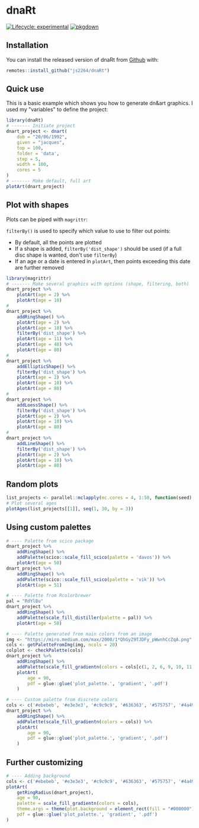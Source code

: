 # dnaRt

<!-- badges: start -->
[![Lifecycle: experimental](https://img.shields.io/badge/lifecycle-experimental-orange.svg)](https://www.tidyverse.org/lifecycle/#experimental)
[![pkgdown](https://github.com/js2264/dnaRt/workflows/pkgdown/badge.svg)](https://github.com/js2264/dnaRt/actions)
<!-- badges: end -->

## Installation

You can install the released version of dnaRt from [Github](https://github.com/js2264/dnaRt) with:

``` r
remotes::install_github("js2264/dnaRt")
```

## Quick use

This is a basic example which shows you how to generate dn&art graphics. 
I used my "variables" to define the project:

```r
library(dnaRt)
# ------- Initiate project
dnart_project <- dnart(
	dob = "20/06/1992", 
	given = "jacques", 
    top = 100, 
	folder = 'data', 
	step = 5, 
	width = 100, 
	cores = 5
)
# ------- Make default, full art
plotArt(dnart_project)
```

## Plot with shapes

Plots can be piped with `magrittr`:

`filterBy()` is used to specify which value to use to filter out points: 
- By default, all the points are plotted
- If a shape is added, `filterBy('dist_shape')` should be used (if a full disc shape is wanted, don't use `filterBy`)
- If an age or a date is entered in `plotArt`, then points exceeding this date are further removed

```r
library(magrittr)
# ------- Make several graphics with options (shape, filtering, both)
dnart_project %>%
	plotArt(age = 2) %>% 
	plotArt(age = 10) 
#
dnart_project %>%
	addRingShape() %>%
	plotArt(age = 2) %>% 
	plotArt(age = 10) %>% 
	filterBy('dist_shape') %>% 
	plotArt(age = 11) %>% 
	plotArt(age = 40) %>%
	plotArt(age = 80) 
#
dnart_project %>%
	addEllipticShape() %>%
	filterBy('dist_shape') %>% 
	plotArt(age = 2) %>% 
	plotArt(age = 10) %>% 
	plotArt(age = 80)
#
dnart_project %>%
	addLoessShape() %>%
	filterBy('dist_shape') %>% 
	plotArt(age = 2) %>% 
	plotArt(age = 10) %>% 
	plotArt(age = 80)
#
dnart_project %>%
	addLineShape() %>%
	filterBy('dist_shape') %>% 
	plotArt(age = 2) %>% 
	plotArt(age = 10) %>% 
	plotArt(age = 80)
```

## Random plots 

```r
list_projects <- parallel::mclapply(mc.cores = 4, 1:50, function(seed) randomProject(seed = seed))
# Plot several ages
plotAges(list_projects[[1]], seq(1, 30, by = 3))
```

## Using custom palettes

```r
# ---- Palette from scico package
dnart_project %>%
	addRingShape() %>% 
	addPalette(scico::scale_fill_scico(palette = 'davos')) %>% 
	plotArt(age = 50)
dnart_project %>%
	addRingShape() %>% 
	addPalette(scico::scale_fill_scico(palette = 'vik')) %>% 
	plotArt(age = 51)

# ---- Palette from Rcolorbrewer
pal = "RdYlBu"
dnart_project %>%
	addRingShape() %>% 
	addPalette(scale_fill_distiller(palette = pal)) %>% 
	plotArt(age = 50)

# ---- Palette generated from main colors from an image
img <- "https://miro.medium.com/max/2000/1*QhGyZ9TJDFy_pWwnhCcZqA.png"
cols <- getPaletteFromImg(img, ncols = 20)
colplot <- checkPalette(cols)
dnart_project %>% 
	addRingShape() %>% 
	addPalette(scale_fill_gradientn(colors = cols[c(1, 2, 6, 9, 10, 11, 12, 15, 16)])) %>% 
	plotArt(
		age = 90, 
		pdf = glue::glue('plot_palette.', 'gradient', '.pdf')
	)

# ---- Custom palette from discrete colors
cols <- c('#ebebeb', '#e3e3e3', '#c9c9c9', '#636363', '#575757', '#4a4949')
dnart_project %>% 
	addRingShape() %>% 
	addPalette(scale_fill_gradientn(colors = cols)) %>% 
	plotArt(
		age = 90, 
		pdf = glue::glue('plot_palette.', 'gradient', '.pdf')
	)
```

## Further customizing

```r
# ---- Adding background
cols <- c('#ebebeb', '#e3e3e3', '#c9c9c9', '#636363', '#575757', '#4a4949')
plotArt(
	getRingRadius(dnart_project), 
	age = 90, 
	palette = scale_fill_gradientn(colors = cols), 
	theme.args = theme(plot.background = element_rect(fill = "#000000")),
	pdf = glue::glue('plot_palette.', 'gradient', '.pdf')
)
```

